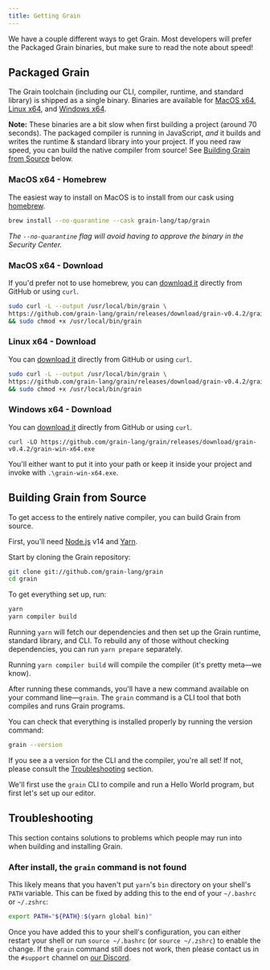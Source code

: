 ```yaml
---
title: Getting Grain
---
```


We have a couple different ways to get Grain. Most developers will prefer the Packaged Grain binaries, but make sure to read the note about speed!

## Packaged Grain

The Grain toolchain (including our CLI, compiler, runtime, and standard library) is shipped as a single binary. Binaries are available for [MacOS x64](#MacOS-x64---Homebrew), [Linux x64](#Linux-x64---Download), and [Windows x64](#Windows-x64---Download).

**Note:** These binaries are a bit slow when first building a project (around 70 seconds). The packaged compiler is running in JavaScript, _and_ it builds and writes the runtime & standard library into your project. If you need raw speed, you can build the native compiler from source! See [Building Grain from Source](#Building-Grain-from-Source) below.

### MacOS x64 - Homebrew

The easiest way to install on MacOS is to install from our cask using [homebrew](https://brew.sh).

```sh
brew install --no-quarantine --cask grain-lang/tap/grain
```

_The `--no-quarantine` flag will avoid having to approve the binary in the Security Center._

### MacOS x64 - Download

If you'd prefer not to use homebrew, you can [download it](https://github.com/grain-lang/grain/releases/download/grain-v0.4.2/grain-mac-x64) directly from GitHub or using `curl`.

```sh
sudo curl -L --output /usr/local/bin/grain \
https://github.com/grain-lang/grain/releases/download/grain-v0.4.2/grain-mac-x64 \
&& sudo chmod +x /usr/local/bin/grain
```

### Linux x64 - Download

You can [download it](https://github.com/grain-lang/grain/releases/download/grain-v0.4.2/grain-linux-x64) directly from GitHub or using `curl`.

```sh
sudo curl -L --output /usr/local/bin/grain \
https://github.com/grain-lang/grain/releases/download/grain-v0.4.2/grain-linux-x64 \
&& sudo chmod +x /usr/local/bin/grain
```

### Windows x64 - Download

You can [download it](https://github.com/grain-lang/grain/releases/download/grain-v0.4.2/grain-win-x64.exe) directly from GitHub or using `curl`.

```batch
curl -LO https://github.com/grain-lang/grain/releases/download/grain-v0.4.2/grain-win-x64.exe
```

You'll either want to put it into your path or keep it inside your project and invoke with `.\grain-win-x64.exe`.

## Building Grain from Source

To get access to the entirely native compiler, you can build Grain from source.

First, you'll need [Node.js](https://nodejs.org/en/download/current/) v14 and [Yarn](https://yarnpkg.com/getting-started/install).

Start by cloning the Grain repository:

```bash
git clone git://github.com/grain-lang/grain
cd grain
```

To get everything set up, run:

```bash
yarn
yarn compiler build
```

Running `yarn` will fetch our dependencies and then set up the Grain runtime, standard library, and CLI. To rebuild any of those without checking dependencies, you can run `yarn prepare` separately.

Running `yarn compiler build` will compile the compiler (it's pretty meta—we know).

After running these commands, you'll have a new command available on your command line—`grain`. The `grain` command is a CLI tool that both compiles and runs Grain programs.

You can check that everything is installed properly by running the version command:

```bash
grain --version
```

If you see a a version for the CLI and the compiler, you're all set! If not, please consult the [Troubleshooting](#troubleshooting) section.

We'll first use the `grain` CLI to compile and run a Hello World program, but first let's set up our editor.

## Troubleshooting

This section contains solutions to problems which people may run into when building and installing Grain.

### After install, the `grain` command is not found

This likely means that you haven't put `yarn`'s `bin` directory on your shell's `PATH` variable. This can be fixed by adding this to the end of your `~/.bashrc` or `~/.zshrc`:
```bash
export PATH="${PATH}:$(yarn global bin)"
```
Once you have added this to your shell's configuration, you can either restart your shell or run `source ~/.bashrc` (or `source ~/.zshrc`) to enable the change. If the `grain` command still does not work, then please contact us in the `#support` channel on [our Discord][discord].

[discord]: https://discord.com/invite/grain-lang
